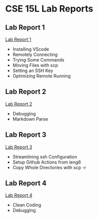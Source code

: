 # CSE 15L Lab Reports

## Lab Report 1

[Lab Report 1](https://daniel-p-arevalo.github.io/cse15l-lab-reports/lab-report-1-week-2.html)

* Installing VScode
* Remotely Connecting
* Trying Some Commands
* Moving Files with scp
* Setting an SSH Key
* Optimizing Remote Running 

## Lab Report 2

[Lab Report 2](https://daniel-p-arevalo.github.io/cse15l-lab-reports/lab-report-2-week-4.html)

* Debugging
* Markdown Parse

## Lab Report 3

[Lab Report 3](https://daniel-p-arevalo.github.io/cse15l-lab-reports/lab-report-3-week-6.html)

* Streamlining ssh Configuration
* Setup Github Actions from ieng6
* Copy Whole Directories with scp -r

## Lab Report 4

[Lab Report 4](https://daniel-p-arevalo.github.io/cse15l-lab-reports/lab-report-4-week-8.html)

* Clean Coding
* Debugging
